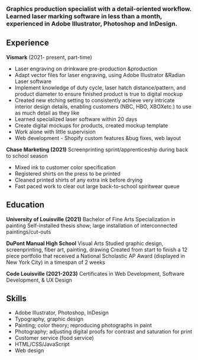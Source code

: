 ### Graphics production specialist with a detail-oriented workflow. Learned laser marking software in less than a month, experienced in Adobe Illustrator, Photoshop and InDesign.

## **Experience**

**Vismark** (2021- present, part-time)
- Laser engraving on drinkware pre-production &production
- Adapt vector files for laser engraving, using Adobe Illustrator &Radian Laser software
- Implement knowledge of duty cycle, laser hatch distance/pattern, and product diameter to ensure finished product is true to digital mockup
- Created new etching setting to consistently achieve very intricate interior design details, enabling customers (NBC, HBO, XBOXetc.) to use as much detail as they like
- Learned specialized laser software within 20 days
- Create digital mockups for products, created mockup template
- Work alone with little supervision
- Web development - Shopify custom features &bug fixes, web layout

**Chase Marketing (2021)**
Screenprinting sprint/apprenticeship during back to school season
- Mixed ink to customer color specification
- Registered shirts on the press to be printed
- Cleaned printed shirts of any extra ink before drying
- Fast paced work to clear out large back-to-school spiritwear queue

## **Education**

**University of Louisville (2021)**
Bachelor of Fine Arts
Specialization in painting
Self-installed thesis show; large installation of interconnected paintings/cut-outs

**DuPont Manual High School**
Visual Arts
Studied graphic design, screenprinting, fiber art, painting, drawing
Created from start to finish a 12 piece portfolio that received a National Scholastic AP Award (displayed in New York City) in a timespan of 2 weeks

**Code Louisville (2021-2023)**
Certificates in Web Development, Software Development, & UX Design

## **Skills**

- Adobe Illustrator, Photoshop, InDesign
- Typography, graphic design
- Painting; color theory; reproducing photographs in paint 
- Photography; adjusting digital proofs for contrast and saturation for print
- Customer service (food service)
- HTML/CSS/JavaScript
- Web design

